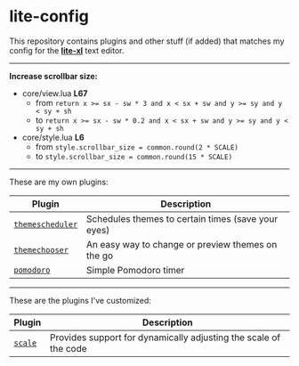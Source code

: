 # lite-config
This repository contains plugins and other stuff (if added) that matches my config for the 
**[lite-xl](https://github.com/franko/lite-xl)** text editor.

---

**Increase scrollbar size:**
- core/view.lua **L67**
  - from `return x >= sx - sw * 3 and x < sx + sw and y >= sy and y < sy + sh`
  - to `return x >= sx - sw * 0.2 and x < sx + sw and y >= sy and y < sy + sh`
- core/style.lua **L6**
  - from `style.scrollbar_size = common.round(2 * SCALE)`
  - to `style.scrollbar_size = common.round(15 * SCALE)`
  
---

These are my own plugins:

Plugin | Description
-------|-----------------------------------------
[`themescheduler`](plugins/themescheduler.lua?raw=1) | Schedules themes to certain times (save your eyes)
[`themechooser`](plugins/themechooser.lua?raw=1) | An easy way to change or preview themes on the go
[`pomodoro`](plugins/pomodoro.lua?raw=1) | Simple Pomodoro timer

---

These are the plugins I've customized:

Plugin | Description
-------|-----------------------------------------
[`scale`](plugins/scale.lua?raw=1) | Provides support for dynamically adjusting the scale of the code

